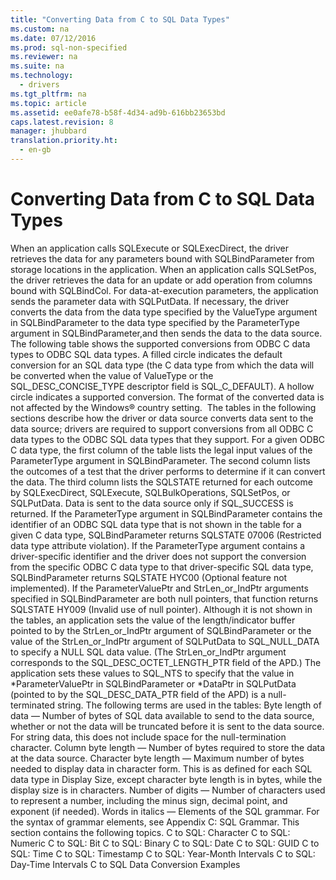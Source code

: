 ```yaml
---
title: "Converting Data from C to SQL Data Types"
ms.custom: na
ms.date: 07/12/2016
ms.prod: sql-non-specified
ms.reviewer: na
ms.suite: na
ms.technology: 
  - drivers
ms.tgt_pltfrm: na
ms.topic: article
ms.assetid: ee0afe78-b58f-4d34-ad9b-616bb23653bd
caps.latest.revision: 8
manager: jhubbard
translation.priority.ht: 
  - en-gb
---
```

# Converting Data from C to SQL Data Types
<?xml version="1.0" encoding="utf-8"?>
<developerReferenceWithoutSyntaxDocument xmlns="http://ddue.schemas.microsoft.com/authoring/2003/5" xmlns:xlink="http://www.w3.org/1999/xlink" xmlns:xsi="http://www.w3.org/2001/XMLSchema-instance" xsi:schemaLocation="http://ddue.schemas.microsoft.com/authoring/2003/5 http://dduestorage.blob.core.windows.net/ddueschema/developer.xsd">
  <introduction>
    <para>When an application calls <legacyBold>SQLExecute</legacyBold> or <legacyBold>SQLExecDirect</legacyBold>, the driver retrieves the data for any parameters bound with <legacyBold>SQLBindParameter</legacyBold> from storage locations in the application. When an application calls <legacyBold>SQLSetPos</legacyBold>, the driver retrieves the data for an update or add operation from columns bound with <legacyBold>SQLBindCol</legacyBold>. For data-at-execution parameters, the application sends the parameter data with <legacyBold>SQLPutData</legacyBold>. If necessary, the driver converts the data from the data type specified by the <legacyItalic>ValueType</legacyItalic> argument in <legacyBold>SQLBindParameter</legacyBold> to the data type specified by the <legacyItalic>ParameterType</legacyItalic> argument in <legacyBold>SQLBindParameter</legacyBold>,and then sends the data to the data source.</para>
    <para>The following table shows the supported conversions from ODBC C data types to ODBC SQL data types. A filled circle indicates the default conversion for an SQL data type (the C data type from which the data will be converted when the value of <legacyItalic>ValueType</legacyItalic> or the SQL_DESC_CONCISE_TYPE descriptor field is SQL_C_DEFAULT). A hollow circle indicates a supported conversion.</para>
    <para>The format of the converted data is not affected by the Windows® country setting.</para>
    <mediaLink>
      <image xlink:href="9b2cdbae-5a9d-44cf-881f-8cbd8932c131" />
    </mediaLink>
    <para>The tables in the following sections describe how the driver or data source converts data sent to the data source; drivers are required to support conversions from all ODBC C data types to the ODBC SQL data types that they support. For a given ODBC C data type, the first column of the table lists the legal input values of the <legacyItalic>ParameterType</legacyItalic> argument in <legacyBold>SQLBindParameter</legacyBold>. The second column lists the outcomes of a test that the driver performs to determine if it can convert the data. The third column lists the SQLSTATE returned for each outcome by <legacyBold>SQLExecDirect</legacyBold>, <legacyBold>SQLExecute</legacyBold>, <legacyBold>SQLBulkOperations</legacyBold>, <legacyBold>SQLSetPos</legacyBold>, or <legacyBold>SQLPutData</legacyBold>. Data is sent to the data source only if SQL_SUCCESS is returned.</para>
    <para>If the <legacyItalic>ParameterType</legacyItalic> argument in <legacyBold>SQLBindParameter</legacyBold> contains the identifier of an ODBC SQL data type that is not shown in the table for a given C data type, <legacyBold>SQLBindParameter</legacyBold> returns SQLSTATE 07006 (Restricted data type attribute violation). If the <legacyItalic>ParameterType</legacyItalic> argument contains a driver-specific identifier and the driver does not support the conversion from the specific ODBC C data type to that driver-specific SQL data type, <legacyBold>SQLBindParameter</legacyBold> returns SQLSTATE HYC00 (Optional feature not implemented).</para>
    <para>If the <legacyItalic>ParameterValuePtr</legacyItalic> and <legacyItalic>StrLen_or_IndPtr</legacyItalic> arguments specified in <legacyBold>SQLBindParameter</legacyBold> are both null pointers, that function returns SQLSTATE HY009 (Invalid use of null pointer). Although it is not shown in the tables, an application sets the value of the length/indicator buffer pointed to by the <legacyItalic>StrLen_or_IndPtr</legacyItalic> argument of <legacyBold>SQLBindParameter</legacyBold> or the value of the <legacyItalic>StrLen_or_IndPtr</legacyItalic> argument of <legacyBold>SQLPutData</legacyBold> to SQL_NULL_DATA to specify a NULL SQL data value. (The <legacyItalic>StrLen_or_IndPtr</legacyItalic> argument corresponds to the SQL_DESC_OCTET_LENGTH_PTR field of the APD.) The application sets these values to SQL_NTS to specify that the value in *<legacyItalic>ParameterValuePtr</legacyItalic> in <legacyBold>SQLBindParameter</legacyBold> or *<legacyItalic>DataPtr</legacyItalic> in <legacyBold>SQLPutData</legacyBold> (pointed to by the SQL_DESC_DATA_PTR field of the APD) is a null-terminated string.</para>
    <para>The following terms are used in the tables:  </para>
    <list class="bullet">
      <listItem>
        <para>
          <legacyBold>Byte length of data</legacyBold> — Number of bytes of SQL data available to send to the data source, whether or not the data will be truncated before it is sent to the data source. For string data, this does not include space for the null-termination character.</para>
      </listItem>
      <listItem>
        <para>
          <legacyBold>Column byte length</legacyBold> — Number of bytes required to store the data at the data source.</para>
      </listItem>
      <listItem>
        <para>
          <legacyBold>Character byte length</legacyBold> — Maximum number of bytes needed to display data in character form. This is as defined for each SQL data type in <legacyLink xlink:href="9f7f766f-2492-463c-aab7-f2476e222042">Display Size</legacyLink>, except character byte length is in bytes, while the display size is in characters.</para>
      </listItem>
      <listItem>
        <para>
          <legacyBold>Number of digits</legacyBold> — Number of characters used to represent a number, including the minus sign, decimal point, and exponent (if needed).</para>
      </listItem>
      <listItem>
        <para>
          <legacyBold>Words in </legacyBold>
          <legacyBold>
            <legacyItalic>italics</legacyItalic>
          </legacyBold> — Elements of the SQL grammar. For the syntax of grammar elements, see <legacyLink xlink:href="0ee36f09-59e7-4b94-88ca-7ebc0952a3be">Appendix C: SQL Grammar</legacyLink>.</para>
      </listItem>
    </list>
    <para>This section contains the following topics.  </para>
    <list class="bullet">
      <listItem>
        <para>
          <legacyLink xlink:href="be66188a-ebdb-4c9e-af72-c379886766fa">C to SQL: Character</legacyLink>           </para>
      </listItem>
      <listItem>
        <para>
          <legacyLink xlink:href="af4095ff-06c3-4b04-83bf-19f9ee098dc2">C to SQL: Numeric</legacyLink>           </para>
      </listItem>
      <listItem>
        <para>
          <legacyLink xlink:href="267c9fa9-599e-4ee6-b51b-0cae43f09183">C to SQL: Bit</legacyLink>           </para>
      </listItem>
      <listItem>
        <para>
          <legacyLink xlink:href="3e9083f3-357b-41aa-833c-2c8aac2226cd">C to SQL: Binary</legacyLink>           </para>
      </listItem>
      <listItem>
        <para>
          <legacyLink xlink:href="bea087d3-911f-418b-b483-d2b5b334da19">C to SQL: Date</legacyLink>           </para>
      </listItem>
      <listItem>
        <para>
          <legacyLink xlink:href="9168b0b6-a828-4fef-b8cd-bdf439776f23">C to SQL: GUID</legacyLink>           </para>
      </listItem>
      <listItem>
        <para>
          <legacyLink xlink:href="a8da43c9-d9a5-45e5-bd9a-1dd633db2ee0">C to SQL: Time</legacyLink>           </para>
      </listItem>
      <listItem>
        <para>
          <legacyLink xlink:href="0e08bfff-68f9-4648-9558-09b57fea08ad">C to SQL: Timestamp</legacyLink>           </para>
      </listItem>
      <listItem>
        <para>
          <legacyLink xlink:href="a0eb7b55-9db0-4375-9210-bddec4593880">C to SQL: Year-Month Intervals</legacyLink>           </para>
      </listItem>
      <listItem>
        <para>
          <legacyLink xlink:href="f9ee1ddb-dec7-4f78-b6e2-5ba34e7d6f59">C to SQL: Day-Time Intervals</legacyLink>           </para>
      </listItem>
      <listItem>
        <para>
          <legacyLink xlink:href="9f390afc-d8b8-4286-b559-98b3b8781f3d">C to SQL Data Conversion Examples</legacyLink>           </para>
      </listItem>
    </list>
  </introduction>
  <relatedTopics />
</developerReferenceWithoutSyntaxDocument>